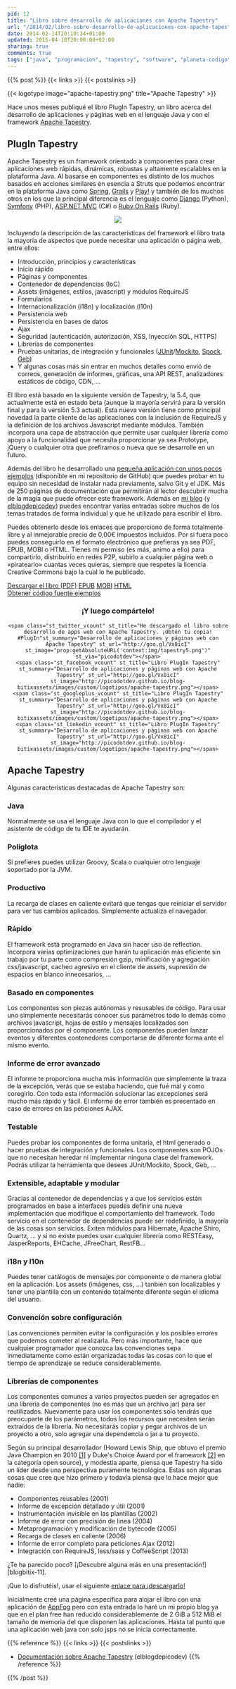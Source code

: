 ```yaml
---
pid: 12
title: "Libro sobre desarrollo de aplicaciones con Apache Tapestry"
url: "/2014/02/libro-sobre-desarrollo-de-aplicaciones-con-apache-tapestry/"
date: 2014-02-14T20:10:34+01:00
updated: 2015-04-10T20:00:00+02:00
sharing: true
comments: true
tags: ["java", "programacion", "tapestry", "software", "planeta-codigo"]
---
```


{{% post %}}
{{< links >}}
{{< postslinks >}}

{{< logotype image="apache-tapestry.png" title="Apache Tapestry" >}}

Hace unos meses publiqué el libro PlugIn Tapestry, un libro acerca del desarrollo de aplicaciones y páginas web en el lenguaje Java y con el framework [Apache Tapestry](http://tapestry.apache.org/).

## PlugIn Tapestry

Apache Tapestry es un framework orientado a componentes para crear aplicaciones web rápidas, dinámicas, robustas y altamente escalables en la plataforma Java. Al basarse en componentes es distinto de los muchos basados en acciones similares en esencia a Struts que podemos encontrar en la plataforma Java como [Spring](http://projects.spring.io/spring-framework/), [Grails](http://grails.org/) y [Play!](http://www.playframework.com/) y también de los muchos otros en los que la principal diferencia es el lenguaje como [Django](https://www.djangoproject.com/) (Python), [Symfony](http://symfony.com/) (PHP), [ASP.NET MVC](http://www.asp.net/mvc) (C#) o [Ruby On Rails](http://rubyonrails.org/) (Ruby).

<div class="media" style="text-align: center;">
    <a href="assets/images/custom/posts/12/portada-PugInTapestry.png" title="Libro sobre Apache Tapestry" data-gallery><img src="assets/images/custom/posts/12/portada-PugInTapestry-thumb.png"></a>
</div>

Incluyendo la descripción de las características del framework el libro trata la mayoría de aspectos que puede necesitar una aplicación o página web, entre ellos:

* Introducción, principios y características
* Inicio rápido
* Páginas y componentes
* Contenedor de dependencias (IoC)
* Assets (imágenes, estilos, javascript) y módulos RequireJS
* Formularios
* Internacionalización (i18n) y localización (l10n)
* Persistencia web
* Persistencia en bases de datos
* Ajax
* Seguridad (autenticación, autorización, XSS, Inyección SQL, HTTPS)
* Librerías de componentes
* Pruebas unitarias, de integración y funcionales ([JUnit](http://junit.org/)/[Mockito](http://code.google.com/p/mockito/), [Spock](http://code.google.com/p/spock/), [Geb](http://www.gebish.org/))
* Y algunas cosas más sin entrar en muchos detalles como envió de correos, generación de informes, gráficas, una API REST, analizadores estáticos de código, CDN, ...

El libro está basado en la siguiente versión de Tapestry, la 5.4, que actualmente está en estado beta (aunque la mayoría servirá para la versión final y para la versión 5.3 actual). Esta nueva versión tiene como principal novedad la parte cliente de las aplicaciones con la inclusión de RequireJS y la definición de los archivos Javascript mediante módulos. También incorpora una capa de abstracción que permite usar cualquier librería como apoyo a la funcionalidad que necesita proporcionar ya sea Prototype, jQuery o cualquier otra que prefiramos o nueva que se desarrolle en un futuro.

Además del libro he desarrollado una [pequeña aplicación con unos pocos ejemplos](https://github.com/picodotdev/elblogdepicodev/tree/master/PlugInTapestry) (disponible en mi repositorio de GitHub) que puedes probar en tu equipo sin necesidad de instalar nada previamente, salvo Git y el JDK. Más de 250 páginas de documentación que permitirán al lector descubrir mucha de la magia que puede ofrecer este framework. Además en [mi blog](http://picodotdev.github.io/blog-bitix/) (y [elblogdepicodev](http://elblogdepicodev.blogspot.com.es)) puedes encontrar varias entradas sobre muchos de los temas tratados de forma individual y que he utilizado para escribir el libro.

Puedes obtenerlo desde los enlaces que proporciono de forma totalmente libre y al inmejorable precio de 0,00€ impuestos incluidos. Por si fuera poco puedes conseguirlo en el formato electrónico que prefieras ya sea PDF, EPUB, MOBI o HTML. Tienes mi permiso (es más, animo a ello) para compartirlo, distribuirlo en redes P2P, subirlo a cualquier página web o «piratearlo» cuantas veces quieras, siempre que respetes la licencia Creative Commons bajo la cual lo he publicado.

<div class="buttons">
    <a href="http://goo.gl/dfySZ1" class="btn btn-lg btn-success">Descargar el libro (PDF)</a>
    <a href="http://goo.gl/bs7Rtu" class="btn btn-lg btn-success">EPUB</a>
    <a href="http://goo.gl/lxOZMT" class="btn btn-lg btn-success">MOBI</a>
    <a href="http://goo.gl/MJJiPV" class="btn btn-lg btn-success">HTML</a>
</div>

<div class="buttons">
    <a href="https://goo.gl/EPw49k" class="btn btn-lg btn-success">Obtener código fuente ejemplos</a>
</div>

<div class="share-this" style="text-align: center; margin-bottom: 20px">
    <h3>¡Y luego compártelo!</h3>

    <span class="st_twitter_vcount" st_title="He descargado el libro sobre desarrollo de apps web con Apache Tapestry. ¡Obtén tu copia! #PlugIn"st_summary="Desarrollo de aplicaciones y páginas web con Apache Tapestry" st_url="http://goo.gl/Vx8icI" st_image="prop:getAbsoluteURL('context:img/tapestry5.png')" st_via="picodotdev"></span>
    <span class="st_facebook_vcount" st_title="Libro PlugIn Tapestry" st_summary="Desarrollo de aplicaciones y páginas web con Apache Tapestry" st_url="http://goo.gl/Vx8icI" st_image="http://picodotdev.github.io/blog-bitixassets/images/custom/logotipos/apache-tapestry.png"></span>
    <span class="st_googleplus_vcount" st_title="Libro PlugIn Tapestry" st_summary="Desarrollo de aplicaciones y páginas web con Apache Tapestry" st_url="http://goo.gl/Vx8icI" st_image="http://picodotdev.github.io/blog-bitixassets/images/custom/logotipos/apache-tapestry.png"></span>
    <span class="st_linkedin_vcount" st_title="Libro PlugIn Tapestry" st_summary="Desarrollo de aplicaciones y páginas web con Apache Tapestry" st_url="http://goo.gl/Vx8icI" st_image="http://picodotdev.github.io/blog-bitixassets/images/custom/logotipos/apache-tapestry.png"></span>
</div>

## Apache Tapestry

Algunas características destacadas de Apache Tapestry son:

### Java
Normalmente se usa el lenguaje Java con lo que el compilador y el asistente de código de tu IDE te ayudarán.

### Políglota
Si prefieres puedes utilizar Groovy, Scala o cualquier otro lenguaje soportado por la JVM.

### Productivo
La recarga de clases en caliente evitará que tengas que reiniciar el servidor para ver tus cambios aplicados. Simplemente actualiza el navegador.

### Rápido
El framework está programado en Java sin hacer uso de reflection. Incorpora varias optimizaciones que harán tu aplicación más eficiente sin trabajo por tu parte como compresión gzip, minificación y agregación css/javascript, cacheo agresivo en el cliente de assets, supresión de espacios en blanco innecesarios, ...

### Basado en componentes
Los componentes son piezas autónomas y resusables de código. Para usar uno simplemente necesitarás conocer sus parámetros todo lo demás como archivos javascript, hojas de estilo y mensajes localizados son proporcionados por el componente. Los componentes pueden lanzar eventos y diferentes contenedores comportarse de diferente forma ante el mismo evento.

### Informe de error avanzado
El informe te proporciona mucha más información que simplemente la traza de la excepción, verás que se estaba haciendo, que fué mal y como coregirlo. Con toda esta información solucionar las excepciones será mucho más rápido y fácil. El informe de error también es presentado en caso de errores en las peticiones AJAX.

### Testable
Puedes probar los componentes de forma unitaria, el html generado o hacer pruebas de integración y funcionales. Los componentes son POJOs que no necesitan heredar ni implementar ninguna clase del framework. Podrás utilizar la herramienta que desees JUnit/Mockito, Spock, Geb, ...

### Extensible, adaptable y modular
Gracias al contenedor de dependencias y a que los servicios están programados en base a interfaces puedes definir una nueva implementación que modifique el comportamiento del framework. Todo servicio en el contenedor de dependencias puede ser redefinido, la mayoría de las cosas son servicios. Exiten módulos para Hibernate, Apache Shiro, Quartz, ... y si no existe puedes usar cualquier librería como RESTEasy, JasperReports, EHCache, JFreeChart, RestFB...

### i18n y l10n
Puedes tener catálogos de mensajes por componente o de manera global en la aplicación. Los assets (imágenes, css, ...) tanbién son localizables y tener una plantilla con un contenido totalmente diferente según el idioma del usuario.

### Convención sobre configuración
Las convenciones permiten evitar la configuración y los posibles errores que podemos cometer al realizarla. Pero más importante, hace que cualquier programador que conozca las convenciones sepa inmediatamente como están organizadas todas las cosas con lo que el tiempo de aprendizaje se reduce considerablemente.

### Librerías de componentes
Los componentes comunes a varios proyectos pueden ser agregados en una librería de componentes (no es más que un archivo jar) para ser reutilizados. Nuevamente para usar los componentes solo tendrás que preocuparte de los parámetros, todos los recursos que necesiten serán extraídos de la librería. No necesitarás copiar y pegar archivos de un proyecto a otro, solo agregar una dependencia o jar a tu proyecto.

Según su principal desarrollador (Howard Lewis Ship, que obtuvo el premio Java Champion en 2010 [[1]](https://java.net/website/java-champions/bios.html#Ship) y Duke's Choice Award por el framework [[2]](https://www.java.net/dukeschoice/2006) en la categoría open source), y modestia aparte, piensa que Tapestry ha sido un líder desde una perspectiva puramente tecnológica. Estas son algunas cosas que cree que hizo primero y todavía piensa que lo hace mejor que nadie:

* Componentes reusables (2001)
* Informe de excepción detallado y útil (2001)
* Instrumentación invisible en las plantillas (2002)
* Informe de error con precisión de linea (2004)
* Metaprogramación y modificación de bytecode (2005)
* Recarga de clases en caliente (2006)
* Informe de error completo para peticiones Ajax (2012)
* Integración con RequireJS, less/sass y CoffeeScript (2013)

¿Te ha parecido poco? [¡Descubre alguna más en una presentación!][blogbitix-11].

¡Que lo disfrutéis!, usar el siguiente [enlace para ¡descargarlo!](http://goo.gl/dfySZ1)

<div class="alert alert-warning">
Inicialmente creé una página específica para alojar el libro con una aplicación de <a href="https://www.appfog.com/">AppFog</a> pero con esta entrada lo haré un mi propio blog ya que en el plan free han reducido considerablemente de 2 GiB a 512 MiB el tamaño de memoria del que disponen las aplicaciones. Hasta tal punto que una aplicación web java con solo jsps no se inicia correctamente.
</div>

{{% reference %}}
{{< links >}}
{{< postslinks >}}
* [Documentación sobre Apache Tapestry](http://elblogdepicodev.blogspot.com.es/2010/05/documentacion-sobre-apache-tapestry.html) (elblogdepicodev)
{{% /reference %}}

{{% /post %}}
